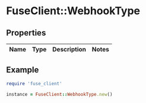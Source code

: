 # FuseClient::WebhookType

## Properties

| Name | Type | Description | Notes |
| ---- | ---- | ----------- | ----- |

## Example

```ruby
require 'fuse_client'

instance = FuseClient::WebhookType.new()
```

